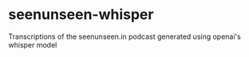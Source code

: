 # seenunseen-whisper
Transcriptions of the seenunseen.in podcast generated using openai's whisper model
